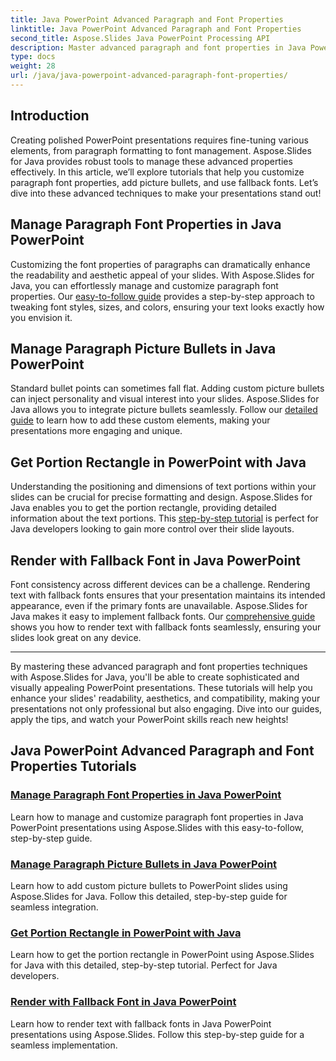 ```yaml
---
title: Java PowerPoint Advanced Paragraph and Font Properties
linktitle: Java PowerPoint Advanced Paragraph and Font Properties
second_title: Aspose.Slides Java PowerPoint Processing API
description: Master advanced paragraph and font properties in Java PowerPoint using Aspose.Slides. Learn to customize fonts, add picture bullets, and use fallback fonts.
type: docs
weight: 28
url: /java/java-powerpoint-advanced-paragraph-font-properties/
---
```

## Introduction

Creating polished PowerPoint presentations requires fine-tuning various elements, from paragraph formatting to font management. Aspose.Slides for Java provides robust tools to manage these advanced properties effectively. In this article, we’ll explore tutorials that help you customize paragraph font properties, add picture bullets, and use fallback fonts. Let’s dive into these advanced techniques to make your presentations stand out!

## Manage Paragraph Font Properties in Java PowerPoint
Customizing the font properties of paragraphs can dramatically enhance the readability and aesthetic appeal of your slides. With Aspose.Slides for Java, you can effortlessly manage and customize paragraph font properties. Our [easy-to-follow guide](./manage-paragraph-font-properties-java-powerpoint/) provides a step-by-step approach to tweaking font styles, sizes, and colors, ensuring your text looks exactly how you envision it.

## Manage Paragraph Picture Bullets in Java PowerPoint
Standard bullet points can sometimes fall flat. Adding custom picture bullets can inject personality and visual interest into your slides. Aspose.Slides for Java allows you to integrate picture bullets seamlessly. Follow our [detailed guide](./manage-paragraph-picture-bullets-java-powerpoint/) to learn how to add these custom elements, making your presentations more engaging and unique.

## Get Portion Rectangle in PowerPoint with Java
Understanding the positioning and dimensions of text portions within your slides can be crucial for precise formatting and design. Aspose.Slides for Java enables you to get the portion rectangle, providing detailed information about the text portions. This [step-by-step tutorial](./get-portion-rectangle-powerpoint-java/) is perfect for Java developers looking to gain more control over their slide layouts.

## Render with Fallback Font in Java PowerPoint
Font consistency across different devices can be a challenge. Rendering text with fallback fonts ensures that your presentation maintains its intended appearance, even if the primary fonts are unavailable. Aspose.Slides for Java makes it easy to implement fallback fonts. Our [comprehensive guide](./render-with-fallback-font-java-powerpoint/) shows you how to render text with fallback fonts seamlessly, ensuring your slides look great on any device.

---

By mastering these advanced paragraph and font properties techniques with Aspose.Slides for Java, you'll be able to create sophisticated and visually appealing PowerPoint presentations. These tutorials will help you enhance your slides' readability, aesthetics, and compatibility, making your presentations not only professional but also engaging. Dive into our guides, apply the tips, and watch your PowerPoint skills reach new heights!
## Java PowerPoint Advanced Paragraph and Font Properties Tutorials
### [Manage Paragraph Font Properties in Java PowerPoint](./manage-paragraph-font-properties-java-powerpoint/)
Learn how to manage and customize paragraph font properties in Java PowerPoint presentations using Aspose.Slides with this easy-to-follow, step-by-step guide.
### [Manage Paragraph Picture Bullets in Java PowerPoint](./manage-paragraph-picture-bullets-java-powerpoint/)
Learn how to add custom picture bullets to PowerPoint slides using Aspose.Slides for Java. Follow this detailed, step-by-step guide for seamless integration.
### [Get Portion Rectangle in PowerPoint with Java](./get-portion-rectangle-powerpoint-java/)
Learn how to get the portion rectangle in PowerPoint using Aspose.Slides for Java with this detailed, step-by-step tutorial. Perfect for Java developers.
### [Render with Fallback Font in Java PowerPoint](./render-with-fallback-font-java-powerpoint/)
Learn how to render text with fallback fonts in Java PowerPoint presentations using Aspose.Slides. Follow this step-by-step guide for a seamless implementation.